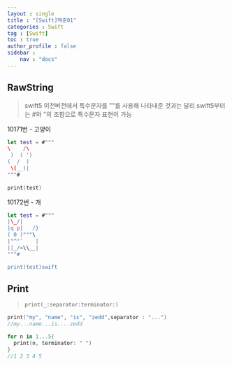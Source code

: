 ```yaml
---
layout : single
title : "[Swift]백준01"
categories : Swift
tag : [Swift]
toc : true
author_profile : false
sidebar :
    nav : "docs"
---
```


## RawString

> swift5 이전버전에서 특수문자를 "\"를 사용해 나타내준 것과는 달리 swift5부터는 #와 "의 조합으로 특수문자 표현이 가능



10171번 - 고양이

``` swift
let test = #"""
\    /\
 )  ( ')
(  /  )
 \(__)|
"""#
     
print(test)
```



10172번 - 개

```swift
let test = #"""
|\_/|
|q p|   /}
( 0 )"""\
|"^"`    |
||_/=\\__|
"""#

print(test)swift
```



## Print

> ```swift
> print(_:separator:terminator:)
> ```



```swift
print("my", "name", "is", "zedd",separator : "...")
//my...name...is....zedd

for n in 1...5{
  print(n, terminator: " ")
}
//1 2 3 4 5
```

